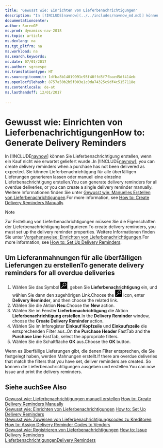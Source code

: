 ```yaml
---
title: 'Gewusst wie: Einrichten von Lieferbenachrichtigungen'
description: "In [!INCLUDE[navnow](../../includes/navnow_md.md)] können Sie Lieferbenachrichtigung erstellen, wenn ein Kauf nicht wie erwartet geliefert wurde."
documentationcenter: 
author: SorenGP
ms.prod: dynamics-nav-2018
ms.topic: article
ms.devlang: na
ms.tgt_pltfrm: na
ms.workload: na
ms.search.keywords: 
ms.date: 07/01/2017
ms.author: sgroespe
ms.translationtype: HT
ms.sourcegitcommit: 1dfba8b14019991c95f40ffd5f7fbaed5df414eb
ms.openlocfilehash: 8757a50b2b5f003e1c0da74325c9df4c5157118e
ms.contentlocale: de-at
ms.lasthandoff: 12/01/2017

---
```

# <a name="how-to-generate-delivery-reminders"></a><span data-ttu-id="afa39-103">Gewusst wie: Einrichten von Lieferbenachrichtigungen</span><span class="sxs-lookup"><span data-stu-id="afa39-103">How to: Generate Delivery Reminders</span></span>
<span data-ttu-id="afa39-104">In [!INCLUDE[navnow](../../includes/navnow_md.md)] können Sie Lieferbenachrichtigung erstellen, wenn ein Kauf nicht wie erwartet geliefert wurde..</span><span class="sxs-lookup"><span data-stu-id="afa39-104">In [!INCLUDE[navnow](../../includes/navnow_md.md)], you can create delivery reminders when a purchase has not been delivered as expected.</span></span> <span data-ttu-id="afa39-105">Sie können Lieferbenachrichtigung für alle überfälligen Lieferungen generieren lassen oder manuell eine einzelne Lieferbenachrichtigung erstellen.</span><span class="sxs-lookup"><span data-stu-id="afa39-105">You can generate delivery reminders for all overdue deliveries, or you can create a single delivery reminder manually.</span></span> <span data-ttu-id="afa39-106">Weitere Informationen finden Sie unter [Gewusst wie: Manuelles Erstellen von Lieferbenachrichtigungen](how-to-create-delivery-reminders-manually.md).</span><span class="sxs-lookup"><span data-stu-id="afa39-106">For more information, see [How to: Create Delivery Reminders Manually](how-to-create-delivery-reminders-manually.md).</span></span>  

> [!NOTE]  
>  <span data-ttu-id="afa39-107">Zur Erstellung von Lieferbenachrichtigungen müssen Sie die Eigenschaften der Lieferbenachrichtigung konfigurieren.</span><span class="sxs-lookup"><span data-stu-id="afa39-107">To create delivery reminders, you must set up the delivery reminder properties.</span></span> <span data-ttu-id="afa39-108">Weitere Informationen finden Sie unter [Vorgehensweise: Einrichten von Lieferbenachrichtigungen](how-to-set-up-delivery-reminders.md).</span><span class="sxs-lookup"><span data-stu-id="afa39-108">For more information, see [How to: Set Up Delivery Reminders](how-to-set-up-delivery-reminders.md).</span></span>  

## <a name="to-generate-delivery-reminders-for-all-overdue-deliveries"></a><span data-ttu-id="afa39-109">Um Lieferanmahnungen für alle überfälligen Lieferungen zu erstellen</span><span class="sxs-lookup"><span data-stu-id="afa39-109">To generate delivery reminders for all overdue deliveries</span></span>  

1.  <span data-ttu-id="afa39-110">Wählen Sie das Symbol ![Nach Seite oder Bericht suchen](../../media/ui-search/search_small.png "Nach Seite oder Bericht suchen"), geben Sie **Lieferbenachrichtigung** ein, und wählen Sie dann den zugehörigen Link.</span><span class="sxs-lookup"><span data-stu-id="afa39-110">Choose the ![Search for Page or Report](../../media/ui-search/search_small.png "Search for Page or Report icon") icon, enter **Delivery Reminder**, and then choose the related link.</span></span>  
2.  <span data-ttu-id="afa39-111">Wählen Sie die Aktion **Neu**.</span><span class="sxs-lookup"><span data-stu-id="afa39-111">Choose the **New** action.</span></span>  
3.  <span data-ttu-id="afa39-112">Wählen Sie im Fenster **Lieferbenachrichtigung** die Aktion **Lieferbenachrichtigung erstellen**.</span><span class="sxs-lookup"><span data-stu-id="afa39-112">In the **Delivery Reminder** window, choose the **Create Delivery Reminder** action.</span></span>  
4.  <span data-ttu-id="afa39-113">Wählen Sie im Inforegister **Einkauf Kopfzeile** und **Einkaufszeile** die entsprechenden Filter aus..</span><span class="sxs-lookup"><span data-stu-id="afa39-113">On the **Purchase Header** FastTab and the **Purchase Line** FastTab, select the appropriate filters.</span></span>  
5.  <span data-ttu-id="afa39-114">Wählen Sie die Schaltfläche **OK** aus.</span><span class="sxs-lookup"><span data-stu-id="afa39-114">Choose the **OK** button.</span></span>  

<span data-ttu-id="afa39-115">Wenn es überfällige Lieferungen gibt, die denen Filter entsprechen, die Sie festgelegt haben, werden Mahnungen erstellt.</span><span class="sxs-lookup"><span data-stu-id="afa39-115">If there are overdue deliveries that match the filters that you have set, deliver reminders are created.</span></span> <span data-ttu-id="afa39-116">So können die Lieferbenachrichtigungen ausgeben und erstellen.</span><span class="sxs-lookup"><span data-stu-id="afa39-116">You can now issue and print the delivery reminders.</span></span>  

## <a name="see-also"></a><span data-ttu-id="afa39-117">Siehe auch</span><span class="sxs-lookup"><span data-stu-id="afa39-117">See Also</span></span>  
 <span data-ttu-id="afa39-118">[Gewusst wie: Lieferbenachrichtigungen manuell erstellen](how-to-create-delivery-reminders-manually.md) </span><span class="sxs-lookup"><span data-stu-id="afa39-118">[How to: Create Delivery Reminders Manually](how-to-create-delivery-reminders-manually.md) </span></span>  
 <span data-ttu-id="afa39-119">[Gewusst wie: Einrichten von Lieferbenachrichtigungen](how-to-set-up-delivery-reminders.md) </span><span class="sxs-lookup"><span data-stu-id="afa39-119">[How to: Set Up Delivery Reminders](how-to-set-up-delivery-reminders.md) </span></span>  
 <span data-ttu-id="afa39-120">[Gewusst wie: Zuweisen von Lieferbenachrichtigungscodes zu Kreditoren](how-to-assign-delivery-reminder-codes-to-vendors.md) </span><span class="sxs-lookup"><span data-stu-id="afa39-120">[How to: Assign Delivery Reminder Codes to Vendors](how-to-assign-delivery-reminder-codes-to-vendors.md) </span></span>  
 <span data-ttu-id="afa39-121">[Gewusst wie: Registrieren von Lieferbenachrichtigungen](how-to-issue-delivery-reminders.md) </span><span class="sxs-lookup"><span data-stu-id="afa39-121">[How to: Issue Delivery Reminders](how-to-issue-delivery-reminders.md) </span></span>  
 [<span data-ttu-id="afa39-122">Lieferbenachrichtigungen</span><span class="sxs-lookup"><span data-stu-id="afa39-122">Delivery Reminders</span></span>](delivery-reminders.md)

